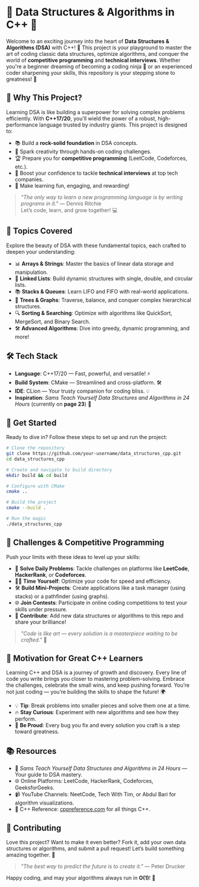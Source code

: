 # 🌟 Data Structures & Algorithms in C++ 🚀

Welcome to an exciting journey into the heart of **Data Structures & Algorithms (DSA)** with C++! 🎉 This project is your playground to master the art of coding classic data structures, optimize algorithms, and conquer the world of **competitive programming** and **technical interviews**. Whether you're a beginner dreaming of becoming a coding ninja 🥷 or an experienced coder sharpening your skills, this repository is your stepping stone to greatness! 💪

## 🎯 Why This Project?

Learning DSA is like building a superpower for solving complex problems efficiently. With **C++17/20**, you'll wield the power of a robust, high-performance language trusted by industry giants. This project is designed to:

- 📚 Build a **rock-solid foundation** in DSA concepts.
- 🧠 Spark creativity through hands-on coding challenges.
- 🏆 Prepare you for **competitive programming** (LeetCode, Codeforces, etc.).
- 🚀 Boost your confidence to tackle **technical interviews** at top tech companies.
- 🌈 Make learning fun, engaging, and rewarding!

> *"The only way to learn a new programming language is by writing programs in it."* — Dennis Ritchie  
> Let’s code, learn, and grow together! 💻

## 🌟 Topics Covered

Explore the beauty of DSA with these fundamental topics, each crafted to deepen your understanding:

- 📊 **Arrays & Strings**: Master the basics of linear data storage and manipulation.
- 🔗 **Linked Lists**: Build dynamic structures with single, double, and circular lists.
- 📚 **Stacks & Queues**: Learn LIFO and FIFO with real-world applications.
- 🌳 **Trees & Graphs**: Traverse, balance, and conquer complex hierarchical structures.
- 🔍 **Sorting & Searching**: Optimize with algorithms like QuickSort, MergeSort, and Binary Search.
- 🛠️ **Advanced Algorithms**: Dive into greedy, dynamic programming, and more!

## 🛠️ Tech Stack

- **Language**: C++17/20 — Fast, powerful, and versatile! ⚡
- **Build System**: CMake — Streamlined and cross-platform. 🛠️
- **IDE**: CLion — Your trusty companion for coding bliss. 💡
- **Inspiration**: *Sams Teach Yourself Data Structures and Algorithms in 24 Hours* (currently on **page 23**) 📖

## 🚀 Get Started

Ready to dive in? Follow these steps to set up and run the project:

```bash
# Clone the repository
git clone https://github.com/your-username/data_structures_cpp.git
cd data_structures_cpp

# Create and navigate to build directory
mkdir build && cd build

# Configure with CMake
cmake ..

# Build the project
cmake --build .

# Run the magic
./data_structures_cpp
```

## 🏅 Challenges & Competitive Programming

Push your limits with these ideas to level up your skills:

- 🧩 **Solve Daily Problems**: Tackle challenges on platforms like **LeetCode**, **HackerRank**, or **Codeforces**.
- 🏃‍♂️ **Time Yourself**: Optimize your code for speed and efficiency.
- 🛠️ **Build Mini-Projects**: Create applications like a task manager (using stacks) or a pathfinder (using graphs).
- 🌐 **Join Contests**: Participate in online coding competitions to test your skills under pressure.
- 📝 **Contribute**: Add new data structures or algorithms to this repo and share your brilliance!

> *"Code is like art — every solution is a masterpiece waiting to be crafted."* 🎨

## 🌈 Motivation for Great C++ Learners

Learning C++ and DSA is a journey of growth and discovery. Every line of code you write brings you closer to mastering problem-solving. Embrace the challenges, celebrate the small wins, and keep pushing forward. You’re not just coding — you’re building the skills to shape the future! 🌍

- 💡 **Tip**: Break problems into smaller pieces and solve them one at a time.
- 🔥 **Stay Curious**: Experiment with new algorithms and see how they perform.
- 🌟 **Be Proud**: Every bug you fix and every solution you craft is a step toward greatness.

## 📚 Resources

- 📖 *Sams Teach Yourself Data Structures and Algorithms in 24 Hours* — Your guide to DSA mastery.
- 🌐 Online Platforms: LeetCode, HackerRank, Codeforces, GeeksforGeeks.
- 📹 YouTube Channels: NeetCode, Tech With Tim, or Abdul Bari for algorithm visualizations.
- 📝 C++ Reference: [cppreference.com](https://cppreference.com) for all things C++.

## 🤝 Contributing

Love this project? Want to make it even better? Fork it, add your own data structures or algorithms, and submit a pull request! Let’s build something amazing together. 🌟

> *"The best way to predict the future is to create it."* — Peter Drucker

Happy coding, and may your algorithms always run in **O(1)**! 🚀